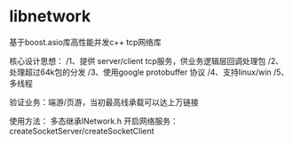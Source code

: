 # libnetwork
基于boost.asio库高性能并发c++ tcp网络库

核心设计思想：
/1、提供 server/client tcp服务，供业务逻辑层回调处理包 
/2、处理超过64k包的分发
/3、使用google protobuffer 协议
/4、支持linux/win
/5、多线程

验证业务：端游/页游，当初最高线承载可以达上万链接

使用方法：
多态继承INetwork.h
开启网络服务：createSocketServer/createSocketClient
